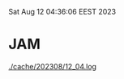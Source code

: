 Sat Aug 12 04:36:06 EEST 2023
# JAM
<a href='./cache/202308/12_04.log'>./cache/202308/12_04.log</a>
